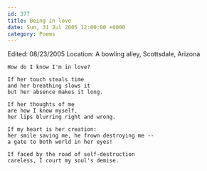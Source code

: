```yaml
---
id: 377
title: Being in love
date: Sun, 31 Jul 2005 12:00:00 +0000
category: Poems
---
```


Edited: 08/23/2005
Location: A bowling alley, Scottsdale, Arizona

    How do I know I'm in love?

    If her touch steals time  
    and her breathing slows it  
    but her absence makes it long.

    If her thoughts of me  
    are how I know myself,  
    her lips blurring right and wrong.

    If my heart is her creation:  
    her smile saving me, he frown destroying me --  
    a gate to both world in her eyes!

    If faced by the road of self-destruction  
    careless, I court my soul's demise.


